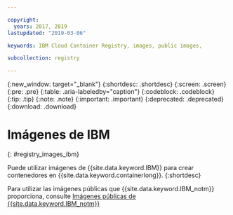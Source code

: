 ```yaml
---

copyright:
  years: 2017, 2019
lastupdated: "2019-03-06"

keywords: IBM Cloud Container Registry, images, public images,

subcollection: registry

---
```


{:new_window: target="_blank"}
{:shortdesc: .shortdesc}
{:screen: .screen}
{:pre: .pre}
{:table: .aria-labeledby="caption"}
{:codeblock: .codeblock}
{:tip: .tip}
{:note: .note}
{:important: .important}
{:deprecated: .deprecated}
{:download: .download}

# Imágenes de IBM
{: #registry_images_ibm}

Puede utilizar imágenes de {{site.data.keyword.IBM}} para crear contenedores en {{site.data.keyword.containerlong}}.
{:shortdesc}

Para utilizar las imágenes públicas que {{site.data.keyword.IBM_notm}} proporciona, consulte [Imágenes públicas de {{site.data.keyword.IBM_notm}}](/docs/services/Registry?topic=registry-public_images#public_images)

